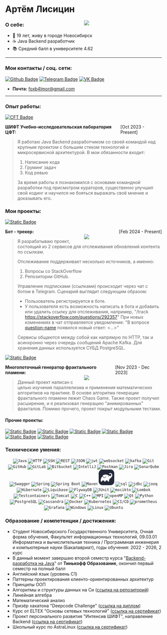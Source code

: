 # Артём Лисицин

<img align="right" width="250" height="=150" src="https://media3.giphy.com/media/v1.Y2lkPTc5MGI3NjExbnNsOHkzZ3ZsMnR1a3o5Z3BjemdqOGxwdmg0d3U3ZHFyN2dqZzBsZiZlcD12MV9pbnRlcm5hbF9naWZfYnlfaWQmY3Q9Zw/jTAmP5GWEZpQ8ZZyF1/giphy.gif">

### О себе:

- 💬 19 лет, живу в городе Новосибирск
- ☕ Java Backend разработчик
- 📚 Средний балл в университете 4.62

---
### Мои контакты / соц. сети:
[![Github Badge](https://img.shields.io/badge/GitHub-100000?style=for-the-badge&logo=github&logoColor=white)](https://github.com/b4lmor)
[![Telegram Badge](https://img.shields.io/badge/-Telegram-0088cc?style=for-the-badge&logo=appveyor&logo=Telegram&logoColor=white&color=blue)](https://t.me/Artelis555)
[![VK Badge](https://img.shields.io/badge/вконтакте-%232E87FB.svg?&style=for-the-badge&logo=vk&logoColor=white)](https://vk.com/tem4fox)
- **Почта:** <font color="blue">foxb4lmor@gmail.com</font>

[//]: # (- **Телефон**: <font color="blue">+7-952-903-05-50</font>)

[//]: # (---)

[//]: # (#### Ожидаемая зарплата: от 45.000 руб.)

---
### Опыт работы:

[![CFT Badge](https://img.shields.io/badge/CFT-SHIFTLab-red?style=for-the-badge&logo=CFT&logoColor=red)](https://team.cft.ru/events/130)
<div style="display: flex; justify-content: space-between;">
    <div><b>ШИФТ Учебно-исследовательская лаборатория ЦФТ:</b></div>
    <div>[Oct 2023 - Present]</div>
</div>

> Я работаю Java Backend разработчиком со своей командой над крупным проектом с большим стеком технологий и микросервисной архитектурой. В мои обязанности входит: 
> 1. Написание кода
> 2. Груминг задач
> 3. Код ревью
>
> За время работы я познакомился с основами командной разработки под присмотром кураторов, существенно улучшил свой кодинг и научился не бояться выражать своё мнение и доказывать его.

### Мои проекты:

[![Static Badge](https://img.shields.io/badge/Telegram-Stackover_BOT-blue?style=for-the-badge)](https://github.com/b4lmor/STACKOVER-BOT)
<div style="display: flex; justify-content: space-between;">
    <div><b>Бот - трекер:</b></div>
    <div>[Feb 2024 - Present]</div>
</div>

<img align="right" width="250" height="=150" src="https://sun9-20.userapi.com/impg/5lN4NXg7XYDshqxlF8GWzkyOJ-UtyibtObhYwg/aYiJj_EaSFQ.jpg?size=576x639&quality=96&sign=294545a9da6020432dccd21cb56d7761&type=album">

> Я разрабатываю проект, состоящий из 2 сервисов для отслеживания обновлений контента по ссылкам.
>
> Отслеживание поддерживает несколько источников, а именно:
> 1. Вопросы со StackOverflow 
> 2. Репозитории GitHub.
>
> Управление подписками (ссылками) происходит через чат с ботом в Telegram. Сценарий выглядит следующим образом:
>
> + Пользователь регистрируется в боте. 
> + У пользователя есть возможность написать в бота и добавить или удалить ссылку для отслеживания, например,
> "/track https://stackoverflow.com/questions/292357"
> При новых изменениях в чат отправляется уведомление:
> "В вопросе [question-name](https://stackoverflow.com/questions/292357) появился новый ответ: <...>"
>
> Сервисы общаются между собой как напрямую по HTTP, так и асинхронно через очередь сообщений Apache Kafka. Для хранения данных используется СУБД PostgreSQL.

[![Static Badge](https://img.shields.io/badge/Fractal_generator-violet?style=for-the-badge)](https://github.com/b4lmor/Tinkoff-Backend/tree/main/src/main/java/edu/project4)
<div style="display: flex; justify-content: space-between;">
    <div><b>Многопоточный генератор фрактального пламени:</b></div>
    <div>[Nov 2023 - Dec 2023]</div>
</div>

<img align="right" width="250" height="=150" src="https://media0.giphy.com/media/v1.Y2lkPTc5MGI3NjExenFsZzYyaWw4cWRrNWxxY3ljdGxqNXA2emptaGRkeTUycHFzM3RxeSZlcD12MV9pbnRlcm5hbF9naWZfYnlfaWQmY3Q9Zw/HQcblWVtPE7kX7hHoo/giphy.gif">

> Данный проект написан с целью изучения параллелизма и применения математических алгоритмов на практике.
> В основе алгоритма генерации фрактального пламени лежит Chaos Game. 
> Также проект получил расширение, и я реализовал генерацию "анимированных" фракталов.
> Помимо прочего, проект покрыт модульными тестами.

#### Прочие проекты:

[![Static Badge](https://img.shields.io/badge/Hangman_game-green?style=for-the-badge)](https://github.com/b4lmor/Tinkoff-Backend/tree/main/src/main/java/edu/project1)
[![Static Badge](https://img.shields.io/badge/Snake_game-yellow?style=for-the-badge)](https://github.com/b4lmor/NSU-OOP-JAVA/tree/master/lab-3)
[![Static Badge](https://img.shields.io/badge/Maze_generator-red?style=for-the-badge)](https://github.com/b4lmor/Tinkoff-Backend/tree/main/src/main/java/edu/project2)
[![Static Badge](https://img.shields.io/badge/log_analyzer-cyan?style=for-the-badge)](https://github.com/b4lmor/Tinkoff-Backend/tree/main/src/main/java/edu/project3)
[![Static Badge](https://img.shields.io/badge/NSU_Motors-blue?style=for-the-badge)](https://github.com/b4lmor/NSU-OOP-JAVA/tree/master/lab-4)
[![Static Badge](https://img.shields.io/badge/CHAT-pink?style=for-the-badge)](https://github.com/b4lmor/NSU-OOP-JAVA/tree/master/lab-5)

### Технические умения:
<div align="center">
	<code><img width="50" src="https://encrypted-tbn0.gstatic.com/images?q=tbn:ANd9GcQcGaZ3w0npFKf-9PmHSuUdLBqcX-YpBUI6SJaoYJIMgw&s" alt="Java" title="Java"/></code>
	<code><img width="50" src="https://user-images.githubusercontent.com/25181517/192107854-765620d7-f909-4953-a6da-36e1ef69eea6.png" alt="HTTP" title="HTTP"/></code>
	<code><img width="50" src="https://cdn-icons-png.flaticon.com/512/5136/5136897.png" alt="SSH" title="SSH"/></code>
	<code><img width="50" src="https://user-images.githubusercontent.com/25181517/192107858-fe19f043-c502-4009-8c47-476fc89718ad.png" alt="REST" title="REST"/></code>
	<code><img width="50" src="https://cdn-icons-png.flaticon.com/512/136/136525.png" alt="JSON" title="JSON"/></code>
	<code><img width="50" src="https://encrypted-tbn0.gstatic.com/images?q=tbn:ANd9GcQCzM1u_TvVr8SI2Ovc5qCemVDUhd3-SfJwDn1eqPxTKA&s" alt="jwt" title="jwt"/></code>
	<code><img width="50" src="https://user-images.githubusercontent.com/25181517/187070862-03888f18-2e63-4332-95fb-3ba4f2708e59.png" alt="websocket" title="websocket"/></code>
	<code><img width="50" src="https://user-images.githubusercontent.com/25181517/192107004-2d2fff80-d207-4916-8a3e-130fee5ee495.png" alt="kafka" title="kafka"/></code>
	<code><img width="50" src="https://user-images.githubusercontent.com/25181517/192108372-f71d70ac-7ae6-4c0d-8395-51d8870c2ef0.png" alt="Git" title="Git"/></code>
	<code><img width="50" src="https://user-images.githubusercontent.com/25181517/192108374-8da61ba1-99ec-41d7-80b8-fb2f7c0a4948.png" alt="GitHub" title="GitHub"/></code>
	<code><img width="50" src="https://user-images.githubusercontent.com/25181517/192108376-c675d39b-90f6-4073-bde6-5a9291644657.png" alt="GitLab" title="GitLab"/></code>
	<code><img width="50" src="https://user-images.githubusercontent.com/25181517/192108375-268c35e6-ab26-44b2-88bf-e3121a4e5083.png" alt="Bitbucket" title="Bitbucket"/></code>
	<code><img width="50" src="https://user-images.githubusercontent.com/25181517/192108890-200809d1-439c-4e23-90d3-b090cf9a4eea.png" alt="IntelliJ" title="IntelliJ"/></code>
	<code><img width="50" src="https://user-images.githubusercontent.com/25181517/192109061-e138ca71-337c-4019-8d42-4792fdaa7128.png" alt="Postman" title="Postman"/></code>
	<code><img width="50" src="https://user-images.githubusercontent.com/25181517/183912952-83784e94-629d-4c34-a961-ae2ae795b662.png" alt="Jira" title="Jira"/></code>
	<code><img width="50" src="https://user-images.githubusercontent.com/25181517/184146221-671413cb-b1ae-47db-a232-b37c99281516.png" alt="SonarQube" title="SonarQube"/></code>
	<code><img width="50" src="https://user-images.githubusercontent.com/25181517/186711335-a3729606-5a78-4496-9a36-06efcc74f800.png" alt="Swagger" title="Swagger"/></code>
	<code><img width="50" src="https://user-images.githubusercontent.com/25181517/117201470-f6d56780-adec-11eb-8f7c-e70e376cfd07.png" alt="Spring" title="Spring"/></code>
	<code><img width="50" src="https://user-images.githubusercontent.com/25181517/183891303-41f257f8-6b3d-487c-aa56-c497b880d0fb.png" alt="Spring Boot" title="Spring Boot"/></code>
	<code><img width="50" src="https://user-images.githubusercontent.com/25181517/117207242-07d5a700-adf4-11eb-975e-be04e62b984b.png" alt="Maven" title="Maven"/></code>
	<code><img width="50" src="https://raw.githubusercontent.com/tandpfun/skill-icons/65dea6c4eaca7da319e552c09f4cf5a9a8dab2c8/icons/Gradle-Dark.svg" alt="Gradle" title="Gradle"/></code>
	<code><img width="50" src="https://cdn-icons-png.flaticon.com/512/3161/3161158.png" alt="sql" title="sql"/></code>
	<code><img width="50" src="https://pbs.twimg.com/media/FkApeNZWAAAdE8l.png" alt="jdbc" title="jdbc"/></code>
	<code><img width="50" src="https://encrypted-tbn0.gstatic.com/images?q=tbn:ANd9GcQLV6ZAAOrYiLNFUdwfYKG-wrklp5LuIUb-1Zffs7UKZw&s" alt="jooq" title="jooq"/></code>
	<code><img width="50" src="https://user-images.githubusercontent.com/25181517/117207493-49665200-adf4-11eb-808e-a9c0fcc2a0a0.png" alt="Hibernate" title="Hibernate"/></code>
	<code><img width="50" src="https://user-images.githubusercontent.com/25181517/183891673-32824908-bc5d-44f8-8f72-f0415822404a.png" alt="Liquibase" title="Liquibase"/></code>
	<code><img width="50" src="https://flywaydb.org/wp-content/uploads/2020/12/cropped-favicon.png" alt="FlywayDB" title="FlywayDB"/></code>
	<code><img width="50" src="https://user-images.githubusercontent.com/25181517/117533873-484d4480-afef-11eb-9fad-67c8605e3592.png" alt="JUnit" title="JUnit"/></code>
	<code><img width="50" src="https://user-images.githubusercontent.com/25181517/183892181-ad32b69e-3603-418c-b8e7-99e976c2a784.png" alt="mocikto" title="mocikto"/></code>
	<code><img width="50" src="https://user-images.githubusercontent.com/25181517/190229463-87fa862f-ccf0-48da-8023-940d287df610.png" alt="Lombok" title="Lombok"/></code>
	<code><img width="50" src="https://user-images.githubusercontent.com/25181517/184097317-690eea12-3a26-4f7c-8521-729ebbbb3f98.png" alt="Testcontainers" title="Testcontainers"/></code>
	<code><img width="50" src="https://user-images.githubusercontent.com/25181517/183894676-137319b5-1364-4b6a-ba4f-e9fc94ddc4aa.png" alt="Tomcat" title="Tomcat"/></code>
	<code><img width="50" src="https://user-images.githubusercontent.com/25181517/192106070-46255bcf-65e6-4c6b-a296-bf8d0d8fb2a7.png" alt="C" title="C"/></code>
	<code><img width="50" src="https://user-images.githubusercontent.com/25181517/192106073-90fffafe-3562-4ff9-a37e-c77a2da0ff58.png" alt="C++" title="C++"/></code>
	<code><img width="50" src="https://encrypted-tbn0.gstatic.com/images?q=tbn:ANd9GcRC2m5R0Zj18S0j4Ni_QSQumiePq6A5vOzaIIGzt9joBQ&s" alt="MPI" title="MPI"/></code>
	<code><img width="50" src="https://encrypted-tbn0.gstatic.com/images?q=tbn:ANd9GcRfSRnEKwWjXmhUOMsouj8rnKrJBwEu0JTLJN7r9cSsPQ&s" alt="openMP" title="openMP"/></code>
	<code><img width="50" src="https://github.com/marwin1991/profile-technology-icons/assets/136815194/11e7dfe7-c1f6-483c-9d92-276f1fa9363b" alt="Qt" title="Qt"/></code>
	<code><img width="50" src="https://user-images.githubusercontent.com/25181517/183423507-c056a6f9-1ba8-4312-a350-19bcbc5a8697.png" alt="Python" title="Python"/></code>
	<code><img width="50" src="https://user-images.githubusercontent.com/25181517/117208740-bfb78400-adf5-11eb-97bb-09072b6bedfc.png" alt="PostgreSQL" title="PostgreSQL"/></code>
	<code><img width="50" src="https://user-images.githubusercontent.com/25181517/183893668-d45b89f9-bd9f-4143-b61a-7db9ac6bbd5e.png" alt="Cassandra" title="Cassandra"/></code>
	<code><img width="50" src="https://user-images.githubusercontent.com/25181517/117207330-263ba280-adf4-11eb-9b97-0ac5b40bc3be.png" alt="Docker" title="Docker"/></code>
	<code><img width="50" src="https://user-images.githubusercontent.com/25181517/182534006-037f08b5-8e7b-4e5f-96b6-5d2a5558fa85.png" alt="Kubernetes" title="Kubernetes"/></code>
	<code><img width="50" src="https://user-images.githubusercontent.com/25181517/183868728-b2e11072-00a5-47e2-8a4e-4ebbb2b8c554.png" alt="CI/CD" title="CI/CD"/></code>
	<code><img width="50" src="https://cdn.iconscout.com/icon/free/png-256/free-prometheus-282488.png?f=webp" alt="prometheus" title="prometheus"/></code>
	<code><img width="50" src="https://user-images.githubusercontent.com/25181517/182534075-4962068b-4407-46c2-ac67-ddcb86af30cc.png" alt="Grafana" title="Grafana"/></code>
	<code><img width="50" src="https://user-images.githubusercontent.com/25181517/186884150-05e9ff6d-340e-4802-9533-2c3f02363ee3.png" alt="Windows" title="Windows"/></code>
	<code><img width="50" src="https://github.com/marwin1991/profile-technology-icons/assets/76662862/2481dc48-be6b-4ebb-9e8c-3b957efe69fa" alt="Linux" title="Linux"/></code>
	<code><img width="50" src="https://user-images.githubusercontent.com/25181517/186884153-99edc188-e4aa-4c84-91b0-e2df260ebc33.png" alt="Ubuntu" title="Ubuntu"/></code>
</div>

### Образование / компетенции / достижения:

+ Студент Новосибирского Государственного Университета, Очная форма обучения, Факультет информационных технологий, 09.03.01 Информатика и вычислительная техника / Программная инженерия и компьютерные науки (Бакалавриат), годы обучения: 2022 - 2026, 2 курс
+ В данный момент завершаю второй семестр курса "[Backend-разработка на Java](https://fintech.tinkoff.ru/academy/java/)" от **Тинькофф Образование**, окончил первый семестр на полный балл
+ Английский язык (уровень C1)
+ Паттерны проектирования клиенто-ориентированных архитектур
+ Принципы ООП
+ Алгоритмы и структуры данных на Си ([ссылка на репозиторий](https://github.com/b4lmor/C-Labs))
+ Линейная алгебра
+ Математический анализ
+ Призёр хакатона "Deepcode Challenge" ([ссылка на диплом](https://drive.google.com/file/d/1aIbca_dCIOMWrtCKad5eDeZNUdR04NGy/view?usp=sharing))
+ Курс от ELTEX "Основы сетевых технологий" ([ссылка на сертификат](https://drive.google.com/file/d/1wgpe6H2uMnlvTnnvtosSLJAjTNNoI6Nv/view?usp=sharing))
+ Проект персонального развития "Интенсив ШИФТ", направление Backend ([ссылка на сертификат](https://drive.google.com/file/d/1SvPDEww39dgVfAryH3OP2cdGBxM08pLY/view?usp=sharing))
+ Школьный курс по AstraLinux ([ссылка на сертификат](https://drive.google.com/file/d/1gHHT5gUrlIFD905O4scWIo4F9Zv98oW2/view?usp=sharing))
